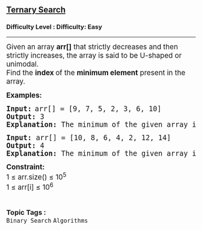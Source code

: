 <h2><a href="https://www.geeksforgeeks.org/problems/ternary-search/1?page=2&category=Binary%20Search&difficulty=Easy&sortBy=submissions">Ternary Search</a></h2><h3>Difficulty Level : Difficulty: Easy</h3><hr><div class="problems_problem_content__Xm_eO"><p class="pf0"><span style="font-size: 14pt;"><span class="cf0">Given an array <strong>arr[]</strong> that strictly decreases and then strictly increases, the array is said to be U-shaped or unimodal. <br></span><span class="cf0">Find the <strong>index </strong>of the <strong>minimum element</strong> present in the array.</span></span></p>
<p class="pf0"><strong><span style="font-size: 14pt;"><span class="cf0">Examples:</span></span></strong></p>
<pre class="pf0"><strong><span style="font-size: 14pt;"><span class="cf0">Input:</span></span></strong> <span style="font-size: 14pt;">arr[] = [9, 7, 5, 2, 3, 6, 10]</span><strong><span style="font-size: 14pt;"><span class="cf0"><br></span></span></strong><strong><span style="font-size: 14pt;"><span class="cf0">Output: </span></span></strong><span style="font-size: 14pt;"><span class="cf0">3</span></span><strong><span style="font-size: 14pt;"><span class="cf0"><br>Explanation: </span></span></strong><span style="font-size: 14pt;">The minimum of the given array is 2, which is at index 3.</span></pre>
<pre><strong><span style="font-size: 14pt;"><span class="cf0">Input:<span style="font-size: 14pt;"> </span></span></span></strong><span style="font-size: 14pt;">arr[] = [10, 8, 6, 4, 2, 12, 14]</span><strong><span style="font-size: 14pt;"><span class="cf0"><br></span></span></strong><strong><span style="font-size: 14pt;"><span class="cf0">Output: </span></span></strong><span style="font-size: 14pt;"><span class="cf0">4</span></span><strong><span style="font-size: 14pt;"><span class="cf0"><br>Explanation: </span></span></strong><span style="font-size: 14pt;">The minimum of the given array is 2, which is at index 4.</span></pre>
<p><strong><span style="font-size: 14pt;">Constraint:</span></strong><span style="font-size: 14pt;"><br>1 ≤ arr.size() ≤ 10<sup>5</sup><br>1 ≤ arr[i] ≤ 10<sup>6</sup></span></p></div><br><p><span style=font-size:18px><strong>Topic Tags : </strong><br><code>Binary Search</code>&nbsp;<code>Algorithms</code>&nbsp;
